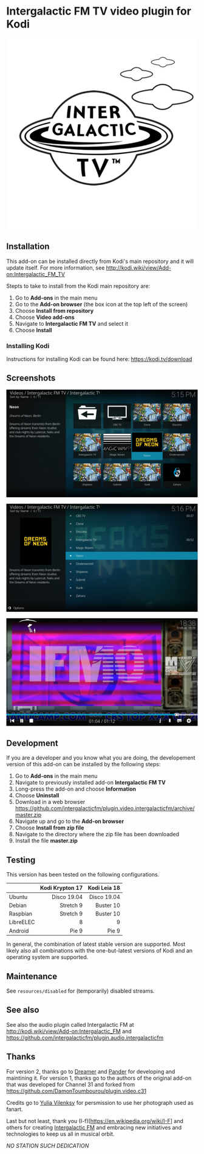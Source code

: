 # Intergalactic FM TV video plugin for Kodi

![Intergalactic FM TV icon](resources/icon.png?raw=true)


## Installation

This add-on can be installed directly from Kodi's main repository and it will
update itself. For more information, see
http://kodi.wiki/view/Add-on:Intergalactic_FM_TV

Stepts to take to install from the Kodi main repository are:
1. Go to **Add-ons** in the main menu
2. Go to the **Add-on browser** (the box icon at the top left of the screen)
3. Choose **Install from repository**
4. Choose **Video add-ons**
5. Navigate to **Intergalactic FM TV** and select it
6. Choose **Install**


### Installing Kodi

Instructions for installing Kodi can be found here: https://kodi.tv/download


## Screenshots

![Screenshot 1](screenshots/s1.png?raw=true)

![Screenshot 2](screenshots/s2.png?raw=true)

![Screenshot 3](screenshots/s3.png?raw=true)


## Development

If you are a developer and you know what you are doing, the developement
version of this add-on can be installed by the following steps:
1. Go to **Add-ons** in the main menu
2. Navigate to previously installed add-on **Intergalactic FM TV**
3. Long-press the add-on and choose **Information**
4. Choose **Uninstall**
5. Download in a web browser
https://github.com/intergalacticfm/plugin.video.intergalacticfm/archive/master.zip
6. Navigate up and go to the **Add-on browser**
7. Choose **Install from zip file**
8. Navigate to the directory where the zip file has been downloaded
9. Install the file **master.zip**


## Testing

This version has been tested on the following configurations.

|           | Kodi Krypton 17 | Kodi Leia 18 |
|-----------|----------------:|-------------:|
| Ubuntu    |     Disco 19.04 |  Disco 19.04 |
| Debian    |       Stretch 9 |    Buster 10 |
| Raspbian  |       Stretch 9 |    Buster 10 |
| LibreELEC |               8 |            9 |
| Android   |           Pie 9 |        Pie 9 |

In general, the combination of latest stable version are supported. Most likely
also all combinations with the one-but-latest versions of Kodi and an operating
system are supported.


## Maintenance

See `resources/disabled` for (temporarily) disabled streams.


## See also

See also the audio plugin called Intergalactic FM at
http://kodi.wiki/view/Add-on:Intergalactic_FM and
https://github.com/intergalacticfm/plugin.audio.intergalacticfm


## Thanks

For version 2, thanks go to [Dreamer](https://github.com/dromer) and
[Pander](https://github.com/PanderMusubi) for developing and maintining it. For
version 1, thanks go to the authors of the original add-on that was developed
for Channel 31 and forked from
https://github.com/DamonToumbourou/plugin.video.c31

Credits go to [Yulia Vilenksy](http://yuliavilensky.com) for persmission to use
her photograph used as fanart.

Last but not least, thank you (I-f)[https://en.wikipedia.org/wiki/I-F] and
others for creating [Intergalactic FM](https://intergalacticfm.com) and
embracing new initiatives and technologies to keep us all in musical orbit.

*NO STATION SUCH DEDICATION*
